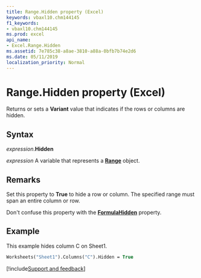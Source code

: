 ```yaml
---
title: Range.Hidden property (Excel)
keywords: vbaxl10.chm144145
f1_keywords:
- vbaxl10.chm144145
ms.prod: excel
api_name:
- Excel.Range.Hidden
ms.assetid: 7e785c38-a8ae-3810-a88a-0bfb7b74e2d6
ms.date: 05/11/2019
localization_priority: Normal
---
```



# Range.Hidden property (Excel)

Returns or sets a **Variant** value that indicates if the rows or columns are hidden.


## Syntax

_expression_.**Hidden**

_expression_ A variable that represents a **[Range](excel.range(object).md)** object.


## Remarks

Set this property to **True** to hide a row or column. The specified range must span an entire column or row.

Don't confuse this property with the **[FormulaHidden](Excel.Range.FormulaHidden.md)** property.


## Example

This example hides column C on Sheet1.

```vb
Worksheets("Sheet1").Columns("C").Hidden = True
```



[!include[Support and feedback](~/includes/feedback-boilerplate.md)]
